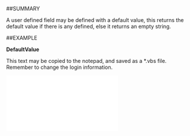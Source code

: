 

##SUMMARY

A user defined field may be defined with a default value, this returns the default value if there is any defined, else it returns an empty string.


##EXAMPLE

**DefaultValue**

This text may be copied to the notepad, and saved as a *.vbs file. Remember to change the login information.

![](../../Examples/vbs/SOUdefField.DefaultValue.vbs.txt)





